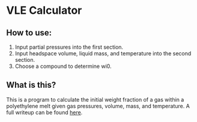 # VLE Calculator

## How to use:

1. Input partial pressures into the first section.
2. Input headspace volume, liquid mass, and temperature into the second section.
3. Choose a compound to determine wi0.

## What is this?
This is a program to calculate the initial weight fraction of a gas within a polyethylene melt given gas pressures, volume, mass, and temperature. A full writeup can be found [here](https://docs.google.com/document/d/18dAUgi2gyH9rdjAGX9a-F31dFFOwOo3wTm6ZPpMF6yg/edit?usp=sharing).
